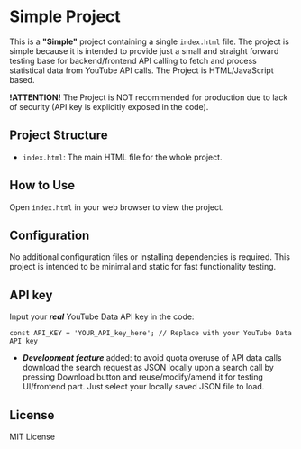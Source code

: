 # Simple Project

This is a **"Simple"** project containing a single `index.html` file. The project is simple because it is intended to provide just a small and straight forward testing base for backend/frontend API calling to fetch and process statistical data from YouTube API calls.
The Project is HTML/JavaScript based.

**!ATTENTION!** The Project is NOT recommended for production due to lack of security (API key is explicitly exposed in the code).

## Project Structure
- `index.html`: The main HTML file for the whole project.

## How to Use
Open `index.html` in your web browser to view the project.

## Configuration
No additional configuration files or installing dependencies is required. This project is intended to be minimal and static for fast functionality testing.

## API key
Input your **_real_** YouTube Data API key in the code:

`const API_KEY = 'YOUR_API_key_here'; // Replace with your YouTube Data API key`

- **_Development feature_** added: to avoid quota overuse of API data calls download the search request as JSON locally upon a search call by pressing Download button and reuse/modify/amend it for testing UI/frontend part. Just select your locally saved JSON file to load.

## License
MIT License
